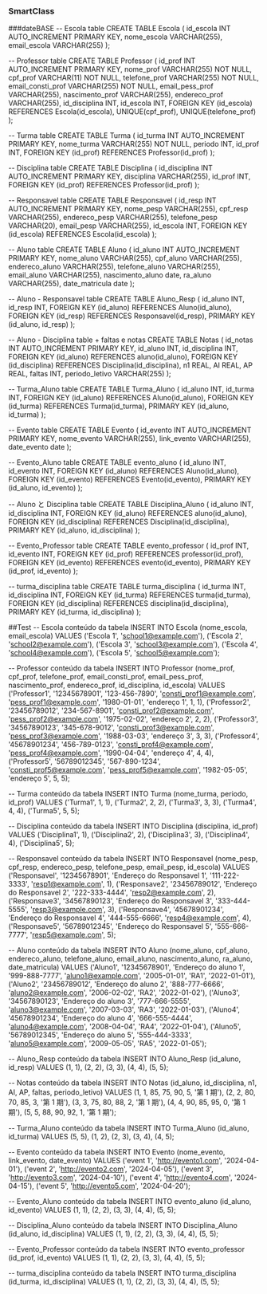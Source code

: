 ### SmartClass

###dateBASE
-- Escola table
CREATE TABLE Escola (
id_escola INT AUTO_INCREMENT PRIMARY KEY,
nome_escola VARCHAR(255),
email_escola VARCHAR(255)
);

-- Professor table
CREATE TABLE Professor (
id_prof INT AUTO_INCREMENT PRIMARY KEY,
nome_prof VARCHAR(255) NOT NULL,
cpf_prof VARCHAR(11) NOT NULL,
telefone_prof VARCHAR(255) NOT NULL,
email_consti_prof VARCHAR(255) NOT NULL,
email_pess_prof VARCHAR(255),
nascimento_prof VARCHAR(255),
endereco_prof VARCHAR(255),
id_disciplina INT,
id_escola INT,
FOREIGN KEY (id_escola) REFERENCES Escola(id_escola),
UNIQUE(cpf_prof),
UNIQUE(telefone_prof)
);

-- Turma table
CREATE TABLE Turma (
id_turma INT AUTO_INCREMENT PRIMARY KEY,
nome_turma VARCHAR(255) NOT NULL,
periodo INT,
id_prof INT,
FOREIGN KEY (id_prof) REFERENCES Professor(id_prof)
);

-- Disciplina table
CREATE TABLE Disciplina (
id_disciplina INT AUTO_INCREMENT PRIMARY KEY,
disciplina VARCHAR(255),
id_prof INT,
FOREIGN KEY (id_prof) REFERENCES Professor(id_prof)
);

-- Responsavel table
CREATE TABLE Responsavel (
id_resp INT AUTO_INCREMENT PRIMARY KEY,
nome_pesp VARCHAR(255),
cpf_resp VARCHAR(255),
endereco_pesp VARCHAR(255),
telefone_pesp VARCHAR(20),
email_pesp VARCHAR(255),
id_escola INT,
FOREIGN KEY (id_escola) REFERENCES Escola(id_escola)
);

-- Aluno table
CREATE TABLE Aluno (
id_aluno INT AUTO_INCREMENT PRIMARY KEY,
nome_aluno VARCHAR(255),
cpf_aluno VARCHAR(255),
endereco_aluno VARCHAR(255),
telefone_aluno VARCHAR(255),
email_aluno VARCHAR(255),
nascimento_aluno date,
ra_aluno VARCHAR(255),
date_matricula date
);

-- Aluno - Responsavel table
CREATE TABLE Aluno_Resp (
id_aluno INT,
id_resp INT,
FOREIGN KEY (id_aluno) REFERENCES Aluno(id_aluno),
FOREIGN KEY (id_resp) REFERENCES Responsavel(id_resp),
PRIMARY KEY (id_aluno, id_resp)
);

-- Aluno - Disciplina table + faltas e notas
CREATE TABLE Notas (
id_notas INT AUTO_INCREMENT PRIMARY KEY,
id_aluno INT,
id_disciplina INT,
FOREIGN KEY (id_aluno) REFERENCES aluno(id_aluno),
FOREIGN KEY (id_disciplina) REFERENCES Disciplina(id_disciplina),
n1 REAL,
AI REAL,
AP REAL,
faltas INT,
periodo_letivo VARCHAR(255)
);

-- Turma_Aluno table
CREATE TABLE Turma_Aluno (
id_aluno INT,
id_turma INT,
FOREIGN KEY (id_aluno) REFERENCES Aluno(id_aluno),
FOREIGN KEY (id_turma) REFERENCES Turma(id_turma),
PRIMARY KEY (id_aluno, id_turma)
);

-- Evento table
CREATE TABLE Evento (
id_evento INT AUTO_INCREMENT PRIMARY KEY,
nome_evento VARCHAR(255),
link_evento VARCHAR(255),
date_evento date
);

-- Evento_Aluno table
CREATE TABLE evento_aluno (
id_aluno INT,
id_evento INT,
FOREIGN KEY (id_aluno) REFERENCES Aluno(id_aluno),
FOREIGN KEY (id_evento) REFERENCES Evento(id_evento),
PRIMARY KEY (id_aluno, id_evento)
);

-- Aluno と Disciplina table 
CREATE TABLE Disciplina_Aluno (
id_aluno INT,
id_disciplina INT,
FOREIGN KEY (id_aluno) REFERENCES aluno(id_aluno),
FOREIGN KEY (id_disciplina) REFERENCES Disciplina(id_disciplina),
PRIMARY KEY (id_aluno, id_disciplina)
);

-- Evento_Professor table
CREATE TABLE evento_professor (
id_prof INT,
id_evento INT,
FOREIGN KEY (id_prof) REFERENCES professor(id_prof),
FOREIGN KEY (id_evento) REFERENCES evento(id_evento),
PRIMARY KEY (id_prof, id_evento)
);

-- turma_disciplina table
CREATE TABLE turma_disciplina (
id_turma INT,
id_disciplina INT,
FOREIGN KEY (id_turma) REFERENCES turma(id_turma),
FOREIGN KEY (id_disciplina) REFERENCES disciplina(id_disciplina),
PRIMARY KEY (id_turma, id_disciplina)
);






##Test
-- Escola conteúdo da tabela
INSERT INTO Escola (nome_escola, email_escola) VALUES
('Escola 1', 'school1@example.com'),
('Escola 2', 'school2@example.com'),
('Escola 3', 'school3@example.com'),
('Escola 4', 'school4@example.com'),
('Escola 5', 'school5@example.com');

-- Professor conteúdo da tabela
INSERT INTO Professor (nome_prof, cpf_prof, telefone_prof, email_consti_prof, email_pess_prof, nascimento_prof, endereco_prof, id_disciplina, id_escola) VALUES
('Professor1', '12345678901', '123-456-7890', 'consti_prof1@example.com', 'pess_prof1@example.com', '1980-01-01', 'endereço 1', 1, 1),
('Professor2', '23456789012', '234-567-8901', 'consti_prof2@example.com', 'pess_prof2@example.com', '1975-02-02', 'endereço 2', 2, 2),
('Professor3', '34567890123', '345-678-9012', 'consti_prof3@example.com', 'pess_prof3@example.com', '1988-03-03', 'endereço 3', 3, 3),
('Professor4', '45678901234', '456-789-0123', 'consti_prof4@example.com', 'pess_prof4@example.com', '1990-04-04', 'endereço 4', 4, 4),
('Professor5', '56789012345', '567-890-1234', 'consti_prof5@example.com', 'pess_prof5@example.com', '1982-05-05', 'endereço 5', 5, 5);

-- Turma conteúdo da tabela
INSERT INTO Turma (nome_turma, periodo, id_prof) VALUES
('Turma1', 1, 1),
('Turma2', 2, 2),
('Turma3', 3, 3),
('Turma4', 4, 4),
('Turma5', 5, 5);

-- Disciplina conteúdo da tabela
INSERT INTO Disciplina (disciplina, id_prof) VALUES
('Disciplina1', 1),
('Disciplina2', 2),
('Disciplina3', 3),
('Disciplina4', 4),
('Disciplina5', 5);

-- Responsavel conteúdo da tabela
INSERT INTO Responsavel (nome_pesp, cpf_resp, endereco_pesp, telefone_pesp, email_pesp, id_escola) VALUES
('Responsavel', '12345678901', 'Endereço do Responsavel 1', '111-222-3333', 'resp1@example.com', 1),
('Responsave2', '23456789012', 'Endereço do Responsavel 2', '222-333-4444', 'resp2@example.com', 2),
('Responsave3', '34567890123', 'Endereço do Responsavel 3', '333-444-5555', 'resp3@example.com', 3),
('Responsave4', '45678901234', 'Endereço do Responsavel 4', '444-555-6666', 'resp4@example.com', 4),
('Responsave5', '56789012345', 'Endereço do Responsavel 5', '555-666-7777', 'resp5@example.com', 5);

-- Aluno conteúdo da tabela
INSERT INTO Aluno (nome_aluno, cpf_aluno, endereco_aluno, telefone_aluno, email_aluno, nascimento_aluno, ra_aluno, date_matricula) VALUES
('Aluno1', '12345678901', 'Endereço do aluno 1', '999-888-7777', 'aluno1@example.com', '2005-01-01', 'RA1', '2022-01-01'),
('Aluno2', '23456789012', 'Endereço do aluno 2', '888-777-6666', 'aluno2@example.com', '2006-02-02', 'RA2', '2022-01-02'),
('Aluno3', '34567890123', 'Endereço do aluno 3', '777-666-5555', 'aluno3@example.com', '2007-03-03', 'RA3', '2022-01-03'),
('Aluno4', '45678901234', 'Endereço do aluno 4', '666-555-4444', 'aluno4@example.com', '2008-04-04', 'RA4', '2022-01-04'),
('Aluno5', '56789012345', 'Endereço do aluno 5', '555-444-3333', 'aluno5@example.com', '2009-05-05', 'RA5', '2022-01-05');

-- Aluno_Resp conteúdo da tabela
INSERT INTO Aluno_Resp (id_aluno, id_resp) VALUES
(1, 1),
(2, 2),
(3, 3),
(4, 4),
(5, 5);

-- Notas conteúdo da tabela
INSERT INTO Notas (id_aluno, id_disciplina, n1, AI, AP, faltas, periodo_letivo) VALUES
(1, 1, 85, 75, 90, 5, '第 1 期'),
(2, 2, 80, 70, 85, 3, '第 1 期'),
(3, 3, 75, 80, 88, 2, '第 1 期'),
(4, 4, 90, 85, 95, 0, '第 1 期'),
(5, 5, 88, 90, 92, 1, '第 1 期');

-- Turma_Aluno conteúdo da tabela 
INSERT INTO Turma_Aluno (id_aluno, id_turma) VALUES
(5, 5),
(1, 2),
(2, 3),
(3, 4),
(4, 5);

-- Evento conteúdo da tabela
INSERT INTO Evento (nome_evento, link_evento, date_evento) VALUES
('event 1', 'http://evento1.com', '2024-04-01'),
('event 2', 'http://evento2.com', '2024-04-05'),
('event 3', 'http://evento3.com', '2024-04-10'),
('event 4', 'http://evento4.com', '2024-04-15'),
('event 5', 'http://evento5.com', '2024-04-20');

-- Evento_Aluno conteúdo da tabela
INSERT INTO evento_aluno (id_aluno, id_evento) VALUES
(1, 1),
(2, 2),
(3, 3),
(4, 4),
(5, 5);

-- Disciplina_Aluno conteúdo da tabela
INSERT INTO Disciplina_Aluno (id_aluno, id_disciplina) VALUES
(1, 1),
(2, 2),
(3, 3),
(4, 4),
(5, 5);

-- Evento_Professor conteúdo da tabela
INSERT INTO evento_professor (id_prof, id_evento) VALUES
(1, 1),
(2, 2),
(3, 3),
(4, 4),
(5, 5);

-- turma_disciplina conteúdo da tabela
INSERT INTO turma_disciplina (id_turma, id_disciplina) VALUES
(1, 1),
(2, 2),
(3, 3),
(4, 4),
(5, 5);
